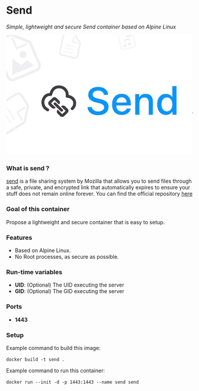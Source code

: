 Send
====
*Simple, lightweight and secure Send container based on Alpine Linux*

![send](send.jpg)

### What is send ?
[send](https://send.firefox.com/) is a file sharing system by Mozilla that allows you to send files through a safe, private, and encrypted link that automatically expires to ensure your stuff does not remain online forever. You can find the official repository [here](https://github.com/mozilla/send)

### Goal of this container
Propose a lightweight and secure container that is easy to setup.

### Features
- Based on Alpine Linux.
- No Root processes, as secure as possible.

### Run-time variables
- **UID**: (Optional) The UID executing the server
- **GID**: (Optional) The GID executing the server

### Ports
- **1443**

### Setup
Example command to build this image:
```
docker build -t send .
```
Example command to run this container:
```
docker run --init -d -p 1443:1443 --name send send
```
